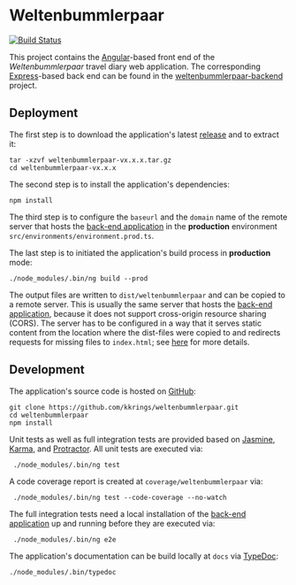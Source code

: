 # Weltenbummlerpaar

[![Build Status](
https://travis-ci.org/kkrings/weltenbummlerpaar.svg?branch=master)](
https://travis-ci.org/kkrings/weltenbummlerpaar)

This project contains the [Angular][]-based front end of the
*Weltenbummlerpaar* travel diary web application. The corresponding
[Express][]-based back end can be found in the [weltenbummlerpaar-backend][]
project.

[Angular]: https://angular.io/
[Express]: https://expressjs.com/
[weltenbummlerpaar-backend]: https://github.com/kkrings/weltenbummlerpaar-backend/


## Deployment

The first step is to download the application's latest
[release](https://github.com/kkrings/weltenbummlerpaar/releases) and to extract
it:

    tar -xzvf weltenbummlerpaar-vx.x.x.tar.gz
    cd weltenbummlerpaar-vx.x.x

The second step is to install the application's dependencies:

    npm install

The third step is to configure the `baseurl` and the `domain` name of the
remote server that hosts the [back-end application][weltenbummlerpaar-backend]
in the **production** environment `src/environments/environment.prod.ts`.

The last step is to initiated the application's build process in **production**
mode:

    ./node_modules/.bin/ng build --prod

The output files are written to `dist/weltenbummlerpaar` and can be copied to a
remote server. This is usually the same server that hosts the [back-end
application][weltenbummlerpaar-backend], because it does not support
cross-origin resource sharing (CORS). The server has to be configured in a way
that it serves static content from the location where the dist-files were
copied to and redirects requests for missing files to `index.html`; see
[here](https://angular.io/guide/deployment) for more details.


## Development

The application's source code is hosted on [GitHub][weltenbummlerpaar]:

    git clone https://github.com/kkrings/weltenbummlerpaar.git
    cd weltenbummlerpaar
    npm install

[weltenbummlerpaar]: https://github.com/kkrings/weltenbummlerpaar/

Unit tests as well as full integration tests are provided based on [Jasmine][],
[Karma][], and [Protractor][]. All unit tests are executed via:

     ./node_modules/.bin/ng test

A code coverage report is created at `coverage/weltenbummlerpaar` via:

     ./node_modules/.bin/ng test --code-coverage --no-watch

The full integration tests need a local installation of the [back-end
application][weltenbummlerpaar-backend] up and running before they are executed
via:

     ./node_modules/.bin/ng e2e

[Jasmine]: https://jasmine.github.io/
[Karma]: http://karma-runner.github.io/
[Protractor]: https://www.protractortest.org/

The application's documentation can be build locally at `docs` via [TypeDoc][]:

    ./node_modules/.bin/typedoc

[TypeDoc]: https://typedoc.org/
